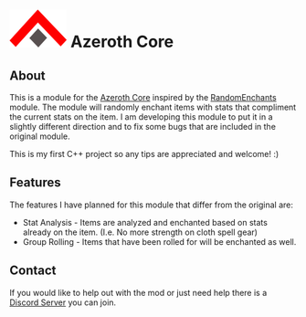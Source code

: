 # ![Azeroth Core](https://raw.githubusercontent.com/azerothcore/azerothcore.github.io/master/images/logo-github.png) Azeroth Core

## About
This is a module for the [Azeroth Core](https://github.com/azerothcore/azerothcore-wotlk) inspired by the [RandomEnchants](https://github.com/azerothcore/mod-random-enchants) module. 
The module will randomly enchant items with stats that compliment the current stats on the item.
I am developing this module to put it in a slightly different direction and to fix some bugs that are included in the original module.

This is my first C++ project so any tips are appreciated and welcome! :)

## Features
The features I have planned for this module that differ from the original are:
 - Stat Analysis - Items are analyzed and enchanted based on stats already on the item. (I.e. No more strength on cloth spell gear)
 - Group Rolling - Items that have been rolled for will be enchanted as well.
 
## Contact
If you would like to help out with the mod or just need help there is a [Discord Server](https://discord.gg/xdVPGcpJ8C) you can join.
